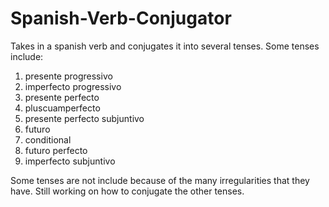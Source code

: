 # Spanish-Verb-Conjugator

Takes in a spanish verb and conjugates it into several tenses. Some tenses include:
  1) presente progressivo
  2) imperfecto progressivo
  3) presente perfecto
  4) pluscuamperfecto
  5) presente perfecto subjuntivo
  6) futuro
  7) conditional
  8) futuro perfecto
  9) imperfecto subjuntivo
  
Some tenses are not include because of the many irregularities that they have. Still working on how to conjugate the other tenses.
